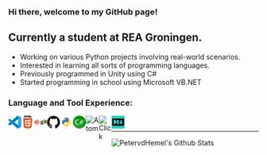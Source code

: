### Hi there, welcome to my GitHub page!

## Currently a student at REA Groningen.
- Working on various Python projects involving real-world scenarios.
- Interested in learning all sorts of programming languages.
- Previously programmed in Unity using C#
- Started programming in school using Microsoft VB.NET

### Language and Tool Experience:
<img align="left" alt="Visual Studio Code" width="26px" src="https://raw.githubusercontent.com/github/explore/80688e429a7d4ef2fca1e82350fe8e3517d3494d/topics/visual-studio-code/visual-studio-code.png" />
<img align="left" alt="HTML5" width="26px" src="https://raw.githubusercontent.com/github/explore/80688e429a7d4ef2fca1e82350fe8e3517d3494d/topics/html/html.png" />
<img align="left" alt="Git" width="26px" src="https://raw.githubusercontent.com/github/explore/80688e429a7d4ef2fca1e82350fe8e3517d3494d/topics/git/git.png" />
<img align="left" alt="GitHub" width="26px" src="https://raw.githubusercontent.com/github/explore/78df643247d429f6cc873026c0622819ad797942/topics/github/github.png" />
<img align="left" alt="Python" width="26px" src="https://raw.githubusercontent.com/github/explore/80688e429a7d4ef2fca1e82350fe8e3517d3494d/topics/python/python.png" />
<img align="left" alt="c-sharp" width="26px" src="https://raw.githubusercontent.com/github/explore/80688e429a7d4ef2fca1e82350fe8e3517d3494d/topics/csharp/csharp.png" />
<img align="left" alt="Atom" width="26px" src="https://avatars.githubusercontent.com/u/1089146?s=200&v=4" />
<img align="left" alt="Click" width="26px" src="https://click.palletsprojects.com/en/8.1.x/_images/click-logo.png" />
<img align="left" alt="Markdown" width="26px" src="https://github.com/markdown-templates/our-logo/blob/master/jpg/markdown-templates_logo@0,25x.jpg?raw=true" />
<br />

---

<img align="left" alt="PetervdHemel's Github Stats" src="https://github-readme-stats.vercel.app/api?username=PetervdHemel&hide=stars,contribs&show_icons=true&theme=dark&hide_border=true" />
